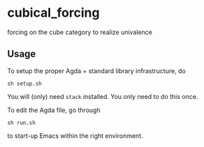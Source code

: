 # cubical_forcing
forcing on the cube category to realize univalence

## Usage

To setup the proper Agda + standard library infrastructure, do

    sh setup.sh

You will (only) need `stack` installed. You only need to do this once.


To edit the Agda file, go through

    sh run.sh

to start-up Emacs within the right environment.